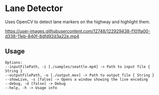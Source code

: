 # Lane Detector

Uses OpenCV to detect lane markers on the highway and highlight them.

https://user-images.githubusercontent.com/12748/122929438-f101fa00-d338-11eb-840f-8dfd92d3a22e.mp4

## Usage

    Options:
    --inputFilePath, -i [./samples/seattle.mp4] -> Path to input file { String }
    --outputFilePath, -o [./output.mov] -> Path to output file { String }
    --showLive, -s [false] -> Opens a window showing the live encoding
    --debug, -d [false] -> Debug
    --help, -h -> Usage info 

